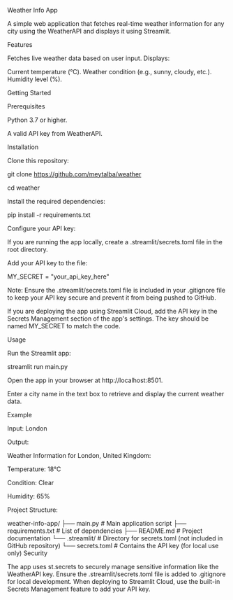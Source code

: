 Weather Info App 

A simple web application that fetches real-time weather information for any city using the WeatherAPI and displays it using Streamlit.

Features

Fetches live weather data based on user input.
Displays:

Current temperature (°C).
Weather condition (e.g., sunny, cloudy, etc.).
Humidity level (%).

Getting Started

Prerequisites

Python 3.7 or higher.

A valid API key from WeatherAPI.

Installation

Clone this repository:

git clone https://github.com/meytalba/weather

cd weather

Install the required dependencies:

pip install -r requirements.txt

Configure your API key:

If you are running the app locally, create a .streamlit/secrets.toml file in the root directory.

Add your API key to the file:

MY_SECRET = "your_api_key_here"

Note: Ensure the .streamlit/secrets.toml file is included in your .gitignore file to keep your API key secure and prevent it from being pushed to GitHub.

If you are deploying the app using Streamlit Cloud, add the API key in the Secrets Management section of the app's settings. The key should be named MY_SECRET to match the code.

Usage

Run the Streamlit app:

streamlit run main.py

Open the app in your browser at http://localhost:8501.

Enter a city name in the text box to retrieve and display the current weather data.

Example

Input: London

Output:

Weather Information for London, United Kingdom:

Temperature: 18°C

Condition: Clear

Humidity: 65%

Project Structure:

weather-info-app/
├── main.py          # Main application script
├── requirements.txt # List of dependencies
├── README.md        # Project documentation
└── .streamlit/      # Directory for secrets.toml (not included in GitHub repository)
    └── secrets.toml # Contains the API key (for local use only)
Security

The app uses st.secrets to securely manage sensitive information like the WeatherAPI key.
Ensure the .streamlit/secrets.toml file is added to .gitignore for local development.
When deploying to Streamlit Cloud, use the built-in Secrets Management feature to add your API key.
